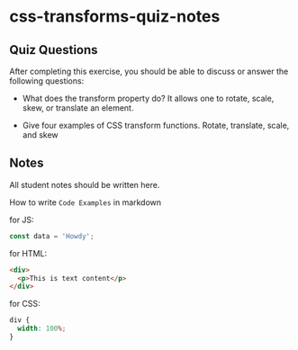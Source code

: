 # css-transforms-quiz-notes

## Quiz Questions

After completing this exercise, you should be able to discuss or answer the following questions:

- What does the transform property do?
  It allows one to rotate, scale, skew, or translate an element.

- Give four examples of CSS transform functions.
  Rotate, translate, scale, and skew

## Notes

All student notes should be written here.

How to write `Code Examples` in markdown

for JS:

```javascript
const data = 'Howdy';
```

for HTML:

```html
<div>
  <p>This is text content</p>
</div>
```

for CSS:

```css
div {
  width: 100%;
}
```
